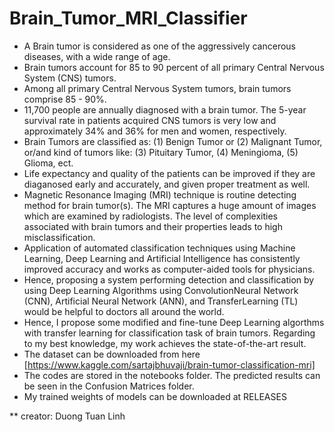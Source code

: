 # Brain_Tumor_MRI_Classifier
* A Brain tumor is considered as one of the aggressively cancerous diseases, with a wide range of age. 
* Brain tumors account for 85 to 90 percent of all primary Central Nervous System (CNS) tumors. 
* Among all primary Central Nervous System tumors, brain tumors comprise 85 - 90%.
* 11,700 people are annually diagnosed with a brain tumor. The 5-year survival rate in patients acquired CNS tumors is very low and approximately 34% and 36% for men and women, respectively. 
* Brain Tumors are classified as: (1) Benign Tumor or (2) Malignant Tumor, or/and kind of tumors like: (3) Pituitary Tumor, (4) Meningioma, (5) Glioma, ect. 
* Life expectancy and quality of the patients can be improved if they are diaganosed early and accurately, and given proper treatment as well. 
* Magnetic Resonance Imaging (MRI) technique is routine detecting method for brain tumor(s). The MRI captures a huge amount of images which are examined by radiologists. The level of complexities associated with brain tumors and their properties leads to high misclassification. 
* Application of automated classification techniques using Machine Learning, Deep Learning and Artificial Intelligence has consistently improved accuracy and works as computer-aided tools for physicians.  
* Hence, proposing a system performing detection and classification by using Deep Learning Algorithms using ConvolutionNeural Network (CNN), Artificial Neural Network (ANN), and TransferLearning (TL) would be helpful to doctors all around the world.
* Hence, I propose some modified and fine-tune Deep Learning algorthms with transfer learning for classification task of brain tumors. Regarding to my best knowledge, my work achieves the state-of-the-art result.
* The dataset can be downloaded from here [https://www.kaggle.com/sartajbhuvaji/brain-tumor-classification-mri]
* The codes are stored in the notebooks folder. The predicted results can be seen in the Confusion Matrices folder.
* My trained weights of models can be downloaded at RELEASES

** creator: Duong Tuan Linh
